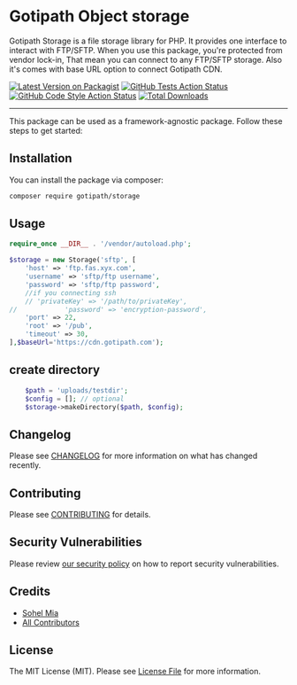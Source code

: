 # Gotipath Object storage

Gotipath Storage is a file storage library for PHP. It provides one interface to interact with FTP/SFTP. When you use
this package, you're protected from vendor lock-in, That mean you can connect to any FTP/SFTP storage. Also it's comes
with base URL option to connect Gotipath CDN.

[![Latest Version on Packagist](https://img.shields.io/packagist/v/gotipath/storage.svg?style=flat-square)](https://packagist.org/packages/gotipath/storage)
[![GitHub Tests Action Status](https://img.shields.io/github/workflow/status/gotipath/storage/run-tests?label=tests)](https://github.com/gotipath/storage/actions?query=workflow%3ATests+branch%3Amaster)
[![GitHub Code Style Action Status](https://img.shields.io/github/workflow/status/gotipath/storage/Check%20&%20fix%20styling?label=code%20style)](https://github.com/gotipath/storage/actions?query=workflow%3A"Check+%26+fix+styling"+branch%3Amaster)
[![Total Downloads](https://img.shields.io/packagist/dt/gotipath/storage.svg?style=flat-square)](https://packagist.org/packages/gotipath/storage)

---
This package can be used as a framework-agnostic package. Follow these steps to get started:

## Installation

You can install the package via composer:

```bash
composer require gotipath/storage
```

## Usage

```php
require_once __DIR__ . '/vendor/autoload.php';

$storage = new Storage('sftp', [
    'host' => 'ftp.fas.xyx.com',
    'username' => 'sftp/ftp username',
    'password' => 'sftp/ftp password',
    //if you connecting ssh
    // 'privateKey' => '/path/to/privateKey',
//            'password' => 'encryption-password',
    'port' => 22,
    'root' => '/pub',
    'timeout' => 30,
],$baseUrl='https://cdn.gotipath.com');

```

## create directory

```php
    $path = 'uploads/testdir';
    $config = []; // optional
    $storage->makeDirectory($path, $config);
```

## Changelog

Please see [CHANGELOG](CHANGELOG.md) for more information on what has changed recently.

## Contributing

Please see [CONTRIBUTING](.github/CONTRIBUTING.md) for details.

## Security Vulnerabilities

Please review [our security policy](../../security/policy) on how to report security vulnerabilities.

## Credits

- [Sohel Mia](https://github.com/gotipath)
- [All Contributors](../../contributors)

## License

The MIT License (MIT). Please see [License File](LICENSE.md) for more information.

